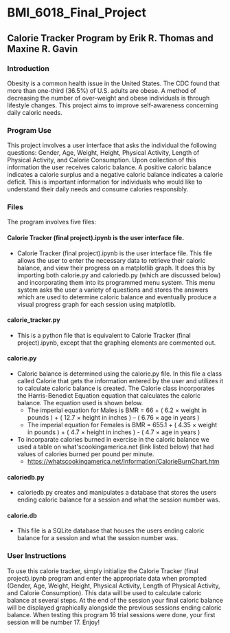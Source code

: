 # BMI_6018_Final_Project
## Calorie Tracker Program by Erik R. Thomas and Maxine R. Gavin
### Introduction
Obesity is a common health issue in the United States. The CDC found that more than one-third (36.5%) of U.S. adults are obese. A method of decreasing the number of over-weight and obese individuals is through lifestyle changes. This project aims to improve self-awareness concerning daily caloric needs. 
### Program Use
This project involves a user interface that asks the individual the following questions: Gender, Age, Weight, Height, Physical Activity, Length of Physical Activity, and Calorie Consumption. Upon collection of this information the user receives caloric balance. A positive caloric balance indicates a calorie surplus and a negative caloric balance indicates a calorie deficit. This is important information for individuals who would like to understand their daily needs and consume calories responsibly.
### Files 
The program involves five files:
#### Calorie Tracker (final project).ipynb is the user interface file. 
* Calorie Tracker (final project).ipynb is the user interface file. This file allows the user to enter the necessary data to retrieve their caloric balance, and view their progress on a matplotlib graph. It does this by importing both calorie.py and caloriedb.py (which are discussed below) and incorporating them into its programmed menu system. This menu system asks the user a variety of questions and stores the answers which are used to determine caloric balance and eventually produce a visual progress graph for each session using matplotlib. 
#### calorie_tracker.py
* This is a python file that is equivalent to Calorie Tracker (final project).ipynb, except that the graphing elements are commented out. 
#### calorie.py
* Caloric balance is determined using the calorie.py file. In this file a class called Calorie that gets the information entered by the user and utilizes it to calculate caloric balance is created. The Calorie class incorporates the Harris-Benedict Equation equation that calculates the caloric balance. The equation used is shown below. 
    * The imperial equation for Males is BMR = 66 + ( 6.2 × weight in pounds ) + ( 12.7 × height in inches ) – ( 6.76 × age in years ) 
    * The imperial equation for Females is BMR = 655.1 + ( 4.35 × weight in pounds ) + ( 4.7 × height in inches ) - ( 4.7 × age in years )
* To incorparate calories burned in exercise in the caloric balance we used a table on what'scookingamerica.net (link listed below) that had values of calories burned per pound per minute. 
    * https://whatscookingamerica.net/Information/CalorieBurnChart.htm
#### caloriedb.py
* caloriedb.py creates and manipulates a database that stores the users ending caloric balance for a session and what the session number was.
#### calorie.db
* This file is a SQLite database that houses the users ending caloric balance for a session and what the session number was.
### User Instructions
To use this calorie tracker, simply initialize the Calorie Tracker (final project).ipynb program and enter the appropriate data when prompted (Gender, Age, Weight, Height, Physical Activity, Length of Physical Activity, and Calorie Consumption). This data will be used to calculate caloric balance at several steps. At the end of the session your final caloric balance will be displayed graphically alongside the previous sessions ending caloric balance. When testing this program 16 trial sessions were done, your first session will be number 17. Enjoy!
